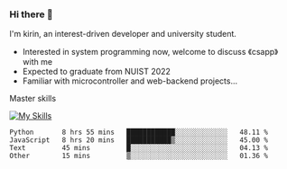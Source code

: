 ### Hi there 👋

<!--
**codeYongqi/codeYongqi** is a ✨ _special_ ✨ repository because its `README.md` (this file) appears on your GitHub profile.

Here are some ideas to get you started:

- 🔭 I’m currently working on ...
- 🌱 I’m currently learning ...
- 👯 I’m looking to collaborate on ...
- 🤔 I’m looking for help with ...
- 💬 Ask me about ...
- 📫 How to reach me: ...
- 😄 Pronouns: ...
- ⚡ Fun fact: ...
-->
I'm kirin, an interest-driven developer and university student.
- Interested in system programming now, welcome to discuss 《csapp》 with me
- Expected to graduate from NUIST 2022
- Familiar with microcontroller and web-backend projects...

Master skills

[![My Skills](https://skillicons.dev/icons?i=nodejs,java,js,html,vue,docker,vim,linux,git)](https://skillicons.dev)

<!--START_SECTION:waka-->

```text
Python       8 hrs 55 mins   ████████████░░░░░░░░░░░░░   48.11 %
JavaScript   8 hrs 20 mins   ███████████▒░░░░░░░░░░░░░   45.00 %
Text         45 mins         █░░░░░░░░░░░░░░░░░░░░░░░░   04.13 %
Other        15 mins         ▒░░░░░░░░░░░░░░░░░░░░░░░░   01.36 %
```

<!--END_SECTION:waka-->

